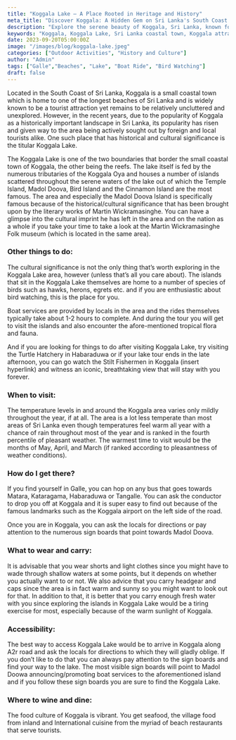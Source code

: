 ```yaml
---
title: "Koggala Lake – A Place Rooted in Heritage and History"
meta_title: "Discover Koggala: A Hidden Gem on Sri Lanka's South Coast | Wild Nest Villa"
description: "Explore the serene beauty of Koggala, Sri Lanka, known for its historical significance and Koggala Lake's cultural heritage. Learn about attractions, when to visit, and how to get there."
keywords: "Koggala, Koggala Lake, Sri Lanka coastal town, Koggala attractions, Koggala cultural heritage, Koggala Islands, Martin Wickramasinghe, Bird watching in Koggala, Koggala weather, Koggala transportation, Koggala Lake boat tour, Stilt Fishermen in Koggala, Sri Lanka travel tips, Wild Nest Villa"
date: 2023-09-20T05:00:00Z
image: "/images/blog/koggala-lake.jpeg"
categories: ["Outdoor Activities", "History and Culture"]
author: "Admin"
tags: ["Galle","Beaches", "Lake", "Boat Ride", "Bird Watching"]
draft: false
---
```


Located in the South Coast of Sri Lanka, Koggala is a small coastal town which is home to one of the longest beaches of Sri Lanka and is widely known to be a tourist attraction yet remains to be relatively uncluttered and unexplored. However, in the recent years, due to the popularity of Koggala as a historically important landscape in Sri Lanka, its popularity has risen and given way to the area being actively sought out by foreign and local tourists alike. One such place that has historical and cultural significance is the titular Koggala Lake. 

The Koggala Lake is one of the two boundaries that border the small coastal town of Koggala, the other being the reefs. The lake itself is fed by the numerous tributaries of the Koggala Oya and houses a number of islands scattered throughout the serene waters of the lake out of which the Temple Island, Madol Doova, Bird Island and the Cinnamon Island are the most famous. The area and especially the Madol Doova Island is specifically famous because of the historical/cultural significance that has been brought upon by the literary works of Martin Wickramasinghe. You can have a glimpse into the cultural imprint he has left in the area and on the nation as a whole if you take your time to take a look at the Martin Wickramasinghe Folk museum (which is located in the same area).

### Other things to do:

The cultural significance is not the only thing that’s worth exploring in the Koggala Lake area, however (unless that’s all you care about). The islands that sit in the Koggala Lake themselves are home to a number of species of birds such as hawks, herons, egrets etc. and if you are enthusiastic about bird watching, this is the place for you.  

Boat services are provided by locals in the area and the rides themselves typically take about 1-2 hours to complete. And during the tour you will get to visit the islands and also encounter the afore-mentioned tropical flora and fauna.  

And if you are looking for things to do after visiting Koggala Lake, try visiting the Turtle Hatchery in Habaraduwa or if your lake tour ends in the late afternoon, you can go watch the Stilt Fishermen in Koggala (insert hyperlink) and witness an iconic, breathtaking view that will stay with you forever.

### When to visit: 

The temperature levels in and around the Koggala area varies only mildly throughout the year, if at all. The area is a lot less temperate than most areas of Sri Lanka even though temperatures feel warm all year with a chance of rain throughout most of the year and is ranked in the fourth percentile of pleasant weather.
The warmest time to visit would be the months of May, April, and March (if ranked according to pleasantness of weather conditions).

### How do I get there? 

If you find yourself in Galle, you can hop on any bus that goes towards Matara, Kataragama, Habaraduwa or Tangalle. You can ask the conductor to drop you off at Koggala and it is super easy to find out because of the famous landmarks such as the Koggala airport on the left side of the road. 
	
Once you are in Koggala, you can ask the locals for directions or pay attention to the numerous sign boards that point towards Madol Doova. 

### What to wear and carry: 

It is advisable that you wear shorts and light clothes since you might have to wade through shallow waters at some points, but it depends on whether you actually want to or not. We also advice that you carry headgear and caps since the area is in fact warm and sunny so you might want to look out for that. In addition to that, it is better that you carry enough fresh water with you since exploring the islands in Koggala Lake would be a tiring exercise for most, especially because of the warm sunlight of Koggala.

### Accessibility: 

The best way to access Koggala Lake would be to arrive in Koggala along A2r road and ask the locals for directions to which they will gladly oblige. If you don’t like to do that you can always pay attention to the sign boards and find your way to the lake. The most visible sign boards will point to Madol Doowa announcing/promoting boat services to the aforementioned island and if you follow these sign boards you are sure to find the Koggala Lake.

### Where to wine and dine: 

The food culture of Koggala is vibrant. You get seafood, the village food from inland and International cuisine from the myriad of beach restaurants that serve tourists. 
